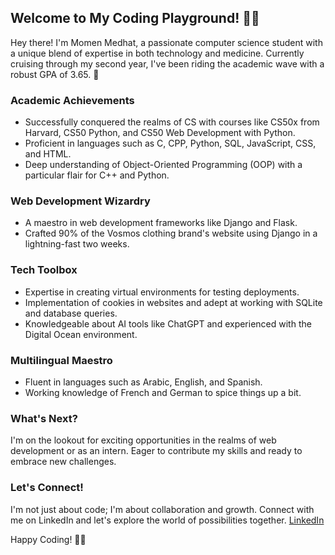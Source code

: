 

## Welcome to My Coding Playground! 👨‍💻

Hey there! I'm Momen Medhat, a passionate computer science student with a unique blend of expertise in both technology and medicine. Currently cruising through my second year, I've been riding the academic wave with a robust GPA of 3.65. 🚀

### Academic Achievements

- Successfully conquered the realms of CS with courses like CS50x from Harvard, CS50 Python, and CS50 Web Development with Python.
- Proficient in languages such as C, CPP, Python, SQL, JavaScript, CSS, and HTML.
- Deep understanding of Object-Oriented Programming (OOP) with a particular flair for C++ and Python.
  
### Web Development Wizardry

- A maestro in web development frameworks like Django and Flask.
- Crafted 90% of the Vosmos clothing brand's website using Django in a lightning-fast two weeks.

### Tech Toolbox

- Expertise in creating virtual environments for testing deployments.
- Implementation of cookies in websites and adept at working with SQLite and database queries.
- Knowledgeable about AI tools like ChatGPT and experienced with the Digital Ocean environment.

### Multilingual Maestro

- Fluent in languages such as Arabic, English, and Spanish.
- Working knowledge of French and German to spice things up a bit.




### What's Next?

I'm on the lookout for exciting opportunities in the realms of web development or as an intern. Eager to contribute my skills and ready to embrace new challenges.

### Let's Connect!

I'm not just about code; I'm about collaboration and growth. Connect with me on LinkedIn and let's explore the world of possibilities together. [LinkedIn](https://www.linkedin.com/in/momenmedhatsalem/)

Happy Coding! 🚀✨
